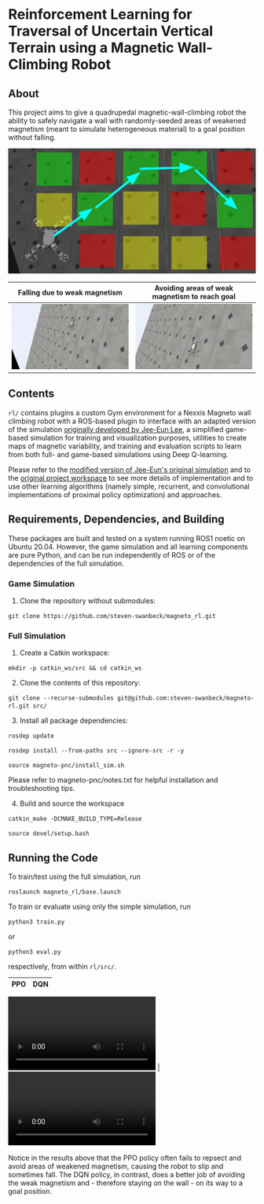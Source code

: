 # Reinforcement Learning for Traversal of Uncertain Vertical Terrain using a Magnetic Wall-Climbing Robot



## About
This project aims to give a quadrupedal magnetic-wall-climbing robot the ability to safely navigate a wall with randomly-seeded areas of weakened magnetism (meant to simulate heterogeneous material) to a goal position without falling.  

![](assets/goal.png)

Falling due to weak magnetism |  Avoiding areas of weak magnetism to reach goal
:-------------------------:|:-------------------------:
![](assets/falling.gif)  |  ![](assets/walking.gif)

## Contents
```rl/``` contains plugins a custom Gym environment for a Nexxis Magneto wall climbing robot with a ROS-based plugin to interface with an adapted version of the simulation [originally developed by Jee-Eun Lee](https://github.com/jeeeunlee/ros-pnc.git), a simplified game-based simulation for training and visualization purposes, utilities to create maps of magnetic variability, and training and evaluation scripts to learn from both full- and game-based simulations using Deep Q-learning.

Please refer to the [modified version of Jee-Eun's original simulation](https://github.com/steven-swanbeck/magneto-pnc.git) and to the [original project workspace](https://github.com/steven-swanbeck/magneto_rl_basic.git) to see more details of implementation and to use other learning algorithms (namely simple, recurrent, and convolutional implementations of proximal policy optimization) and approaches.  

## Requirements, Dependencies, and Building
These packages are built and tested on a system running ROS1 noetic on Ubuntu 20.04. However, the game simulation and all learning components are pure Python, and can be run independently of ROS or of the dependencies of the full simulation.

### Game Simulation
1. Clone the repository without submodules:
```
git clone https://github.com/steven-swanbeck/magneto_rl.git
```

### Full Simulation
1. Create a Catkin workspace:
```
mkdir -p catkin_ws/src && cd catkin_ws
```
2. Clone the contents of this repository:
```
git clone --recurse-submodules git@github.com:steven-swanbeck/magneto-rl.git src/
```

3. Install all package dependencies:
```
rosdep update
```
```
rosdep install --from-paths src --ignore-src -r -y
```
```
source magneto-pnc/install_sim.sh
```
Please refer to magneto-pnc/notes.txt for helpful installation and troubleshooting tips.

4. Build and source the workspace
```
catkin_make -DCMAKE_BUILD_TYPE=Release
```
```
source devel/setup.bash
```

## Running the Code
To train/test using the full simulation, run

```
roslaunch magneto_rl/base.launch
```
To train or evaluate using only the simple simulation, run
```
python3 train.py
```
or
```
python3 eval.py
```
respectively, from within ```rl/src/```.

PPO  |  DQN
:-------------------------:|:-------------------------:


![](assets/ppo.mp4)  |  ![](assets/dqn.mp4)

Notice in the results above that the PPO policy often fails to repsect and avoid areas of weakened magnetism, causing the robot to slip and sometimes fall. The DQN policy, in contrast, does a better job of avoiding the weak magnetism and - therefore staying on the wall - on its way to a goal position.
